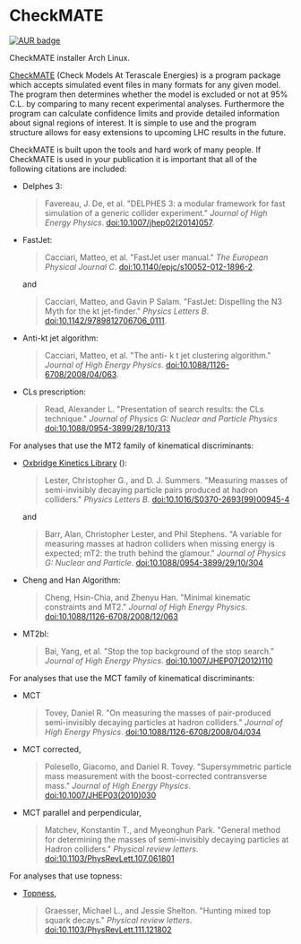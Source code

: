 CheckMATE
=======

[![AUR badge][AUR badge]][AUR]

CheckMATE installer Arch Linux.

[CheckMATE][homepage] (Check Models At Terascale Energies) is a program package
which accepts simulated event files in many formats for any given model.  The
program then determines whether the model is excluded or not at 95% C.L.  by
comparing to many recent experimental analyses.  Furthermore the program can
calculate confidence limits and provide detailed information about signal
regions of interest.  It is simple to use and the program structure allows for
easy extensions to upcoming LHC results in the future.


CheckMATE is built upon the tools and hard work of many people. If CheckMATE is used in your publication it is important that all of the following citations are included:

- Delphes 3:

  > Favereau, J. De, et al. "DELPHES 3: a modular framework for fast simulation
  > of a generic collider experiment." *Journal of High Energy Physics*.
  > [doi:10.1007/jhep02(2014)057](https://doi.org/10.1007/jhep02(2014)057).

- FastJet:

  > Cacciari, Matteo, et al. "FastJet user manual." *The European Physical
  > Journal C*.
  > [doi:10.1140/epjc/s10052-012-1896-2](https://doi.org/10.1140/epjc/s10052-012-1896-2).

  and

  > Cacciari, Matteo, and Gavin P Salam. "FastJet: Dispelling the N3 Myth for
  > the kt jet-finder."  *Physics Letters B*.
  > [doi:10.1142/9789812706706_0111](https://doi.org/10.1142/9789812706706_0111).

- Anti-kt jet algorithm:

  > Cacciari, Matteo, et al. "The anti- k t jet clustering algorithm." *Journal
  > of High Energy Physics*.
  > [doi:10.1088/1126-6708/2008/04/063](https://doi.org/10.1088/1126-6708/2008/04/063).

- CLs prescription:

  > Read, Alexander L. "Presentation of search results: the CLs technique."
  > *Journal of Physics G: Nuclear and Particle Physics*
  > [doi:10.1088/0954-3899/28/10/313](https://doi.org/10.1088/0954-3899/28/10/313)
  
For analyses that use the MT2 family of kinematical discriminants:

- [Oxbridge Kinetics Library](http://www.hep.phy.cam.ac.uk/~lester/mt2/) ():

  > Lester, Christopher G., and D. J. Summers. "Measuring masses of
  > semi-invisibly decaying particle pairs produced at hadron colliders."
  > *Physics Letters B*.
  > [doi:10.1016/S0370-2693(99)00945-4][OKL_doi]
  
  and
  
  > Barr, Alan, Christopher Lester, and Phil Stephens. "A variable for measuring
  > masses at hadron colliders when missing energy is expected; mT2: the truth
  > behind the glamour." *Journal of Physics G: Nuclear and Particle*.
  > [doi:10.1088/0954-3899/29/10/304](https://doi.org/10.1088/0954-3899/29/10/304)

- Cheng and Han Algorithm:

  > Cheng, Hsin-Chia, and Zhenyu Han. "Minimal kinematic constraints and MT2."
  > *Journal of High Energy Physics*.
  > [doi:10.1088/1126-6708/2008/12/063](https://doi.org/10.1088/1126-6708/2008/12/063)

- MT2bl:
  
  > Bai, Yang, et al. "Stop the top background of the stop search." *Journal of
  > High Energy Physics*.
  > [doi:10.1007/JHEP07(2012)110][MT2bl_doi]

For analyses that use the MCT family of kinematical discriminants:

- MCT

  > Tovey, Daniel R. "On measuring the masses of pair-produced semi-invisibly
  > decaying particles at hadron colliders." *Journal of High Energy
  > Physics*.
  > [doi:10.1088/1126-6708/2008/04/034](https://doi.org/10.1088/1126-6708/2008/04/034)

- MCT corrected,

  > Polesello, Giacomo, and Daniel R. Tovey. "Supersymmetric particle mass
  > measurement with the boost-corrected contransverse mass." *Journal of High
  > Energy Physics*.
  > [doi:10.1007/JHEP03(2010)030][MCTc_doi]

- MCT parallel and perpendicular,

  > Matchev, Konstantin T., and Myeonghun Park. "General method for determining
  > the masses of semi-invisibly decaying particles at Hadron colliders."
  > *Physical review letters*.
  > [doi:10.1103/PhysRevLett.107.061801](https://doi.org/10.1103/PhysRevLett.107.061801)

For analyses that use topness:

- [Topness](https://github.com/michaelgraesser/topness),
  
  > Graesser, Michael L., and Jessie Shelton. "Hunting mixed top squark decays."
  > *Physical review letters*.
  > [doi:10.1103/PhysRevLett.111.121802](https://doi.org/10.1103/PhysRevLett.111.121802)


[homepage]: http://checkmate.hepforge.org/
[AUR]: https://aur.archlinux.org/packages/checkmate/
[AUR badge]: https://img.shields.io/aur/version/checkmate.svg
[OKL_doi]: https://doi.org/10.1016/S0370-2693(99)00945-4
[MT2bl_doi]: https://doi.org/10.1007/JHEP07(2012)110
[MCTc_doi]: https://doi.org/10.1007/JHEP03(2010)030
